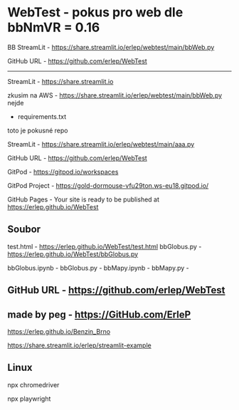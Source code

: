 # WebTest - pokus pro web dle bbNmVR = 0.16

BB StreamLit - <https://share.streamlit.io/erlep/webtest/main/bbWeb.py>

GitHub URL - <https://github.com/erlep/WebTest>

---

StreamLit - <https://share.streamlit.io>

zkusim na AWS - <https://share.streamlit.io/erlep/webtest/main/bbWeb.py> nejde

+ requirements.txt

toto je pokusné repo

StreamLit - <https://share.streamlit.io/erlep/webtest/main/aaa.py>

GitHub URL - <https://github.com/erlep/WebTest>

GitPod - <https://gitpod.io/workspaces>

GitPod Project - <https://gold-dormouse-vfu29ton.ws-eu18.gitpod.io/>

GitHub Pages - Your site is ready to be published at <https://erlep.github.io/WebTest>


## Soubor

test.html - <https://erlep.github.io/WebTest/test.html>
bbGlobus.py - <https://erlep.github.io/WebTest/bbGlobus.py>


bbGlobus.ipynb - <zzz>
bbGlobus.py - <zzz>
bbMapy.ipynb - <zzz>
bbMapy.py - <zzz>


## GitHub URL - <https://github.com/erlep/WebTest>

## made by peg - <https://GitHub.com/ErleP>


<https://erlep.github.io/Benzin_Brno>

<https://share.streamlit.io/erlep/streamlit-example>

## Linux
npx chromedriver

npx playwright

